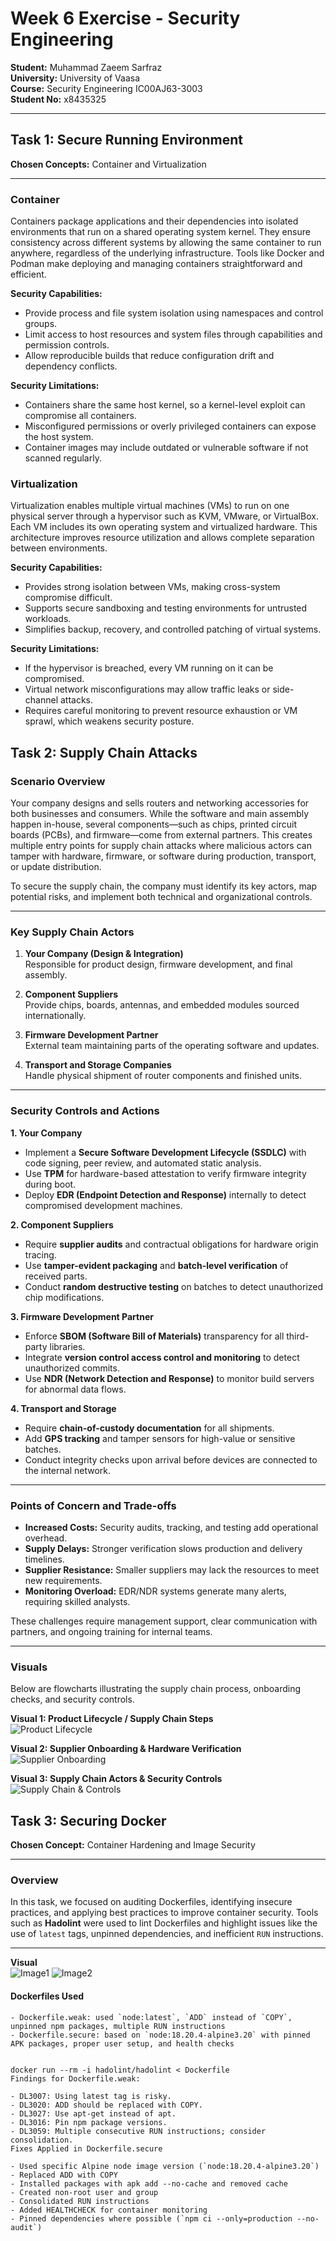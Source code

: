 # Week 6 Exercise - Security Engineering

**Student:** Muhammad Zaeem Sarfraz  
**University:** University of Vaasa  
**Course:** Security Engineering IC00AJ63-3003  
**Student No:** x8435325  

---

## Task 1: Secure Running Environment

**Chosen Concepts:** Container and Virtualization  

---

### **Container**
 
Containers package applications and their dependencies into isolated environments that run on a shared operating system kernel. They ensure consistency across different systems by allowing the same container to run anywhere, regardless of the underlying infrastructure. Tools like Docker and Podman make deploying and managing containers straightforward and efficient.  

**Security Capabilities:**  
- Provide process and file system isolation using namespaces and control groups.  
- Limit access to host resources and system files through capabilities and permission controls.  
- Allow reproducible builds that reduce configuration drift and dependency conflicts.  

**Security Limitations:**  
- Containers share the same host kernel, so a kernel-level exploit can compromise all containers.  
- Misconfigured permissions or overly privileged containers can expose the host system.  
- Container images may include outdated or vulnerable software if not scanned regularly.  

### **Virtualization**

Virtualization enables multiple virtual machines (VMs) to run on one physical server through a hypervisor such as KVM, VMware, or VirtualBox. Each VM includes its own operating system and virtualized hardware. This architecture improves resource utilization and allows complete separation between environments.  

**Security Capabilities:**  
- Provides strong isolation between VMs, making cross-system compromise difficult.  
- Supports secure sandboxing and testing environments for untrusted workloads.  
- Simplifies backup, recovery, and controlled patching of virtual systems.  

**Security Limitations:**  
- If the hypervisor is breached, every VM running on it can be compromised.  
- Virtual network misconfigurations may allow traffic leaks or side-channel attacks.  
- Requires careful monitoring to prevent resource exhaustion or VM sprawl, which weakens security posture.  

## Task 2: Supply Chain Attacks

### **Scenario Overview**

Your company designs and sells routers and networking accessories for both businesses and consumers. While the software and main assembly happen in-house, several components—such as chips, printed circuit boards (PCBs), and firmware—come from external partners. This creates multiple entry points for supply chain attacks where malicious actors can tamper with hardware, firmware, or software during production, transport, or update distribution.

To secure the supply chain, the company must identify its key actors, map potential risks, and implement both technical and organizational controls.

---

### **Key Supply Chain Actors**

1. **Your Company (Design & Integration)**  
   Responsible for product design, firmware development, and final assembly.

2. **Component Suppliers**  
   Provide chips, boards, antennas, and embedded modules sourced internationally.

3. **Firmware Development Partner**  
   External team maintaining parts of the operating software and updates.

4. **Transport and Storage Companies**  
   Handle physical shipment of router components and finished units.

---

### **Security Controls and Actions**

**1. Your Company**  
- Implement a **Secure Software Development Lifecycle (SSDLC)** with code signing, peer review, and automated static analysis.  
- Use **TPM** for hardware-based attestation to verify firmware integrity during boot.  
- Deploy **EDR (Endpoint Detection and Response)** internally to detect compromised development machines.  

**2. Component Suppliers**  
- Require **supplier audits** and contractual obligations for hardware origin tracing.  
- Use **tamper-evident packaging** and **batch-level verification** of received parts.  
- Conduct **random destructive testing** on batches to detect unauthorized chip modifications.  

**3. Firmware Development Partner**  
- Enforce **SBOM (Software Bill of Materials)** transparency for all third-party libraries.  
- Integrate **version control access control and monitoring** to detect unauthorized commits.  
- Use **NDR (Network Detection and Response)** to monitor build servers for abnormal data flows.  

**4. Transport and Storage**  
- Require **chain-of-custody documentation** for all shipments.  
- Add **GPS tracking** and tamper sensors for high-value or sensitive batches.  
- Conduct integrity checks upon arrival before devices are connected to the internal network.  

---

### **Points of Concern and Trade-offs**

- **Increased Costs:** Security audits, tracking, and testing add operational overhead.  
- **Supply Delays:** Stronger verification slows production and delivery timelines.  
- **Supplier Resistance:** Smaller suppliers may lack the resources to meet new requirements.  
- **Monitoring Overload:** EDR/NDR systems generate many alerts, requiring skilled analysts.  

These challenges require management support, clear communication with partners, and ongoing training for internal teams.


---
### Visuals

Below are flowcharts illustrating the supply chain process, onboarding checks, and security controls.

**Visual 1: Product Lifecycle / Supply Chain Steps**  
![Product Lifecycle](flowchart1.png)

**Visual 2: Supplier Onboarding & Hardware Verification**  
![Supplier Onboarding](flowchart2.png)

**Visual 3: Supply Chain Actors & Security Controls**  
![Supply Chain & Controls](flowchart3.png)



## Task 3: Securing Docker

**Chosen Concept:** Container Hardening and Image Security  

---

### Overview

In this task, we focused on auditing Dockerfiles, identifying insecure practices, and applying best practices to improve container security. Tools such as **Hadolint** were used to lint Dockerfiles and highlight issues like the use of `latest` tags, unpinned dependencies, and inefficient `RUN` instructions.

---


**Visual**  
![Image1](1.png) 
![Image2](2.png)

#### Dockerfiles Used

```text
- Dockerfile.weak: used `node:latest`, `ADD` instead of `COPY`, unpinned npm packages, multiple RUN instructions
- Dockerfile.secure: based on `node:18.20.4-alpine3.20` with pinned APK packages, proper user setup, and health checks


docker run --rm -i hadolint/hadolint < Dockerfile
Findings for Dockerfile.weak:

- DL3007: Using latest tag is risky.
- DL3020: ADD should be replaced with COPY.
- DL3027: Use apt-get instead of apt.
- DL3016: Pin npm package versions.
- DL3059: Multiple consecutive RUN instructions; consider consolidation.
Fixes Applied in Dockerfile.secure

- Used specific Alpine node image version (`node:18.20.4-alpine3.20`)
- Replaced ADD with COPY
- Installed packages with apk add --no-cache and removed cache
- Created non-root user and group
- Consolidated RUN instructions
- Added HEALTHCHECK for container monitoring
- Pinned dependencies where possible (`npm ci --only=production --no-audit`)




